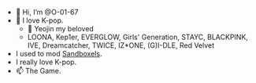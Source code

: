 - 👋 Hi, I’m @O-01-67
- 👀 I love K-pop.
    - 🧡 Yeojin my beloved
    - LOONA, Kep1er, EVERGLOW, Girls' Generation, STAYC, BLACKPINK, IVE, Dreamcatcher, TWICE, IZ*ONE, (G)I-DLE, Red Velvet 
- I used to mod [Sandboxels](https://github.com/R74nCom/sandboxels).
- I really love K-pop.
- 📫 The Game.
<!---
- 💞️ I’m looking to collaborate on making people stan LOOΠΔ and also something else. Also, I'm feeling lonely and I wish I'd find a lover [who is also a girl] that could hold me.
--->
